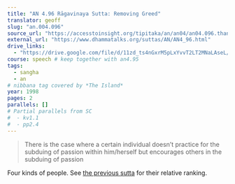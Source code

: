 ```yaml
---
title: "AN 4.96 Rāgavinaya Sutta: Removing Greed"
translator: geoff
slug: "an.004.096"
source_url: "https://accesstoinsight.org/tipitaka/an/an04/an04.096.than.html"
external_url: "https://www.dhammatalks.org/suttas/AN/AN4_96.html"
drive_links:
  - "https://drive.google.com/file/d/11zd_ts4nGxrM5pLxYvvT2LT2MNaLAseL/view?usp=drivesdk"
course: speech # keep together with an4.95
tags:
  - sangha
  - an
# nibbana tag covered by *The Island*
year: 1998
pages: 2
parallels: []
# Partial parallels from SC
#  - kv1.1
#  - pp2.4
---
```


> There is the case where a certain individual doesn’t practice for the subduing of passion within him/herself but encourages others in the subduing of passion

Four kinds of people.  See [the previous sutta](/content/canon/an4.95) for their relative ranking.
